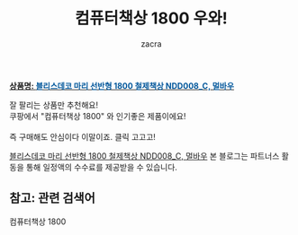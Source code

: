 ﻿---
layout: post
title:  "컴퓨터책상 1800 우와!"
author: zacra
categories: [ 아이템 ]
tags: [컴퓨터책상 1800]
image: https://static.coupangcdn.com/image/vendor_inventory/be6e/18cd1ebdad1e2bb388df581af0bda25c60eb818c26832c7d9a723a3aa955.jpg 
description: "쿠팡에서 컴퓨터책상 1800 관련 상품으로 가장 잘팔리는 제품 중 하나라는 사실!!."
rating: 4.5
---

<a href="https://link.coupang.com/re/AFFSDP?lptag=AF8407795&pageKey=179550465&itemId=514250277&vendorItemId=4323802897&traceid=V0-153-c6a562c7f753a74f"><b>상품명: <font color='#01579B'>블리스데코 마리 선반형 1800 철제책상 NDD008_C, 멀바우</font></b></a>

잘 팔리는 상품만 추천해요!<br/>
쿠팡에서 "컴퓨터책상 1800" 와 인기좋은 제품이에요!<br/><br/>
즉 구매해도 안심이다 이말이죠. 클릭 고고고! <br/>



<a href="https://link.coupang.com/re/AFFSDP?lptag=AF8407795&pageKey=179550465&itemId=514250277&vendorItemId=4323802897&traceid=V0-153-c6a562c7f753a74f">블리스데코 마리 선반형 1800 철제책상 NDD008_C, 멀바우</a>
본 블로그는 파트너스 활동을 통해 일정액의 수수료를 제공받을 수 있습니다.

## 참고: 관련 검색어    
컴퓨터책상 1800